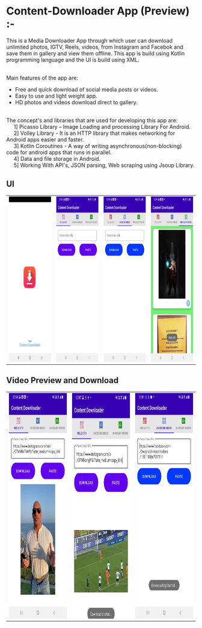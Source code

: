 # Content-Downloader App (Preview) :-

This is a Media Downloader App through which user can download unlimited photos, IGTV, Reels, videos, from Instagram and Facebok and save them in gallery and view them offline.
This app is build using Kotlin programming language and the UI is build using XML.<br /><br />


Main features of the app are:
* Free and quick download of social media posts or videos.
* Easy to use and light weight app.
* HD photos and videos download direct to gallery.

<br />
The concept's and libraries that are used for developing this app are:<br />
   &nbsp;&nbsp;&nbsp;&nbsp;   1] Picasso Library – Image Loading and processing Library For Android.<br />
   &nbsp;&nbsp;&nbsp;&nbsp;   2] Volley Library -  It is an HTTP library that makes networking for Android apps easier and faster.<br />
   &nbsp;&nbsp;&nbsp;&nbsp;   3] Kotlin Coroutines - A way of writing asynchronous(non-blocking) code for android apps that runs in parallel.<br />
   &nbsp;&nbsp;&nbsp;&nbsp;   4] Data and file storage in Android.<br />
   &nbsp;&nbsp;&nbsp;&nbsp;   5] Working With API's, JSON parsing, Web scraping using Jsoup Library.


## UI
<table>
  <tr>
    <td><img src="app%20screenshots/Screenshot_20210917-233848_Content%20Downloader.jpg" width=600 height=440></td>
    <td><img src="app%20screenshots/Screenshot_20210917-233854_Content%20Downloader.jpg" width=600 height=440></td>
    <td><img src="app%20screenshots/Screenshot_20210917-233859_Content%20Downloader.jpg" width=600 height=440></td>
    <td><img src="app%20screenshots/Screenshot_20210917-233908_Content%20Downloader.jpg" width=600 height=440></td>
  </tr>
 </table>
 
 
 
 ## Video Preview and Download
<table>
  <tr>
    <td><img src="app%20screenshots/Screenshot_20210917-235856_Content%20Downloader.jpg" width=420 height=600></td>
    <td><img src="app%20screenshots/Screenshot_20210918-000726_Content%20Downloader.jpg" width=420 height=600></td>
    <td><img src="app%20screenshots/Screenshot_20210918-000136_Content%20Downloader.jpg" width=420 height=600></td>
  </tr>
 </table>
